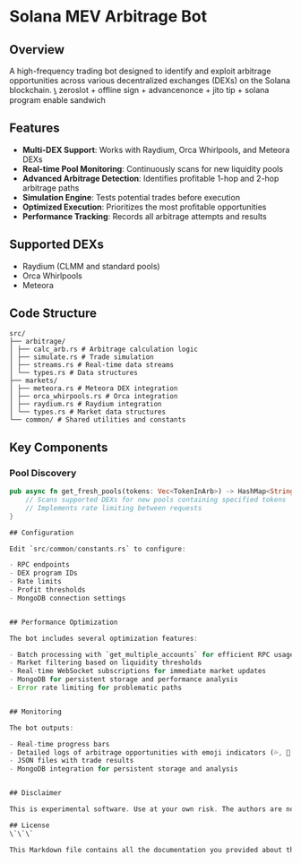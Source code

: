 # Solana MEV Arbitrage Bot
## Overview
A high-frequency trading bot designed to identify and exploit arbitrage opportunities across various decentralized exchanges (DEXs) on the Solana blockchain. [📞](https://t.me/adam322111233221)
zeroslot + offline sign + advancenonce + jito tip + solana program enable sandwich

## Features

- **Multi-DEX Support**: Works with Raydium, Orca Whirlpools, and Meteora DEXs
- **Real-time Pool Monitoring**: Continuously scans for new liquidity pools
- **Advanced Arbitrage Detection**: Identifies profitable 1-hop and 2-hop arbitrage paths
- **Simulation Engine**: Tests potential trades before execution
- **Optimized Execution**: Prioritizes the most profitable opportunities
- **Performance Tracking**: Records all arbitrage attempts and results

## Supported DEXs

- Raydium (CLMM and standard pools)
- Orca Whirlpools
- Meteora

## Code Structure
```
src/
├── arbitrage/
│ ├── calc_arb.rs # Arbitrage calculation logic
│ ├── simulate.rs # Trade simulation
│ ├── streams.rs # Real-time data streams
│ └── types.rs # Data structures
├── markets/
│ ├── meteora.rs # Meteora DEX integration
│ ├── orca_whirpools.rs # Orca integration
│ ├── raydium.rs # Raydium integration
│ └── types.rs # Market data structures
└── common/ # Shared utilities and constants
```

## Key Components

### Pool Discovery
```rust
pub async fn get_fresh_pools(tokens: Vec<TokenInArb>) -> HashMap<String, Market> {
    // Scans supported DEXs for new pools containing specified tokens
    // Implements rate limiting between requests
}

## Configuration

Edit `src/common/constants.rs` to configure:

- RPC endpoints
- DEX program IDs
- Rate limits
- Profit thresholds
- MongoDB connection settings


## Performance Optimization

The bot includes several optimization features:

- Batch processing with `get_multiple_accounts` for efficient RPC usage
- Market filtering based on liquidity thresholds
- Real-time WebSocket subscriptions for immediate market updates
- MongoDB for persistent storage and performance analysis
- Error rate limiting for problematic paths


## Monitoring

The bot outputs:

- Real-time progress bars
- Detailed logs of arbitrage opportunities with emoji indicators (💦, 👀, 📊)
- JSON files with trade results
- MongoDB integration for persistent storage and analysis


## Disclaimer

This is experimental software. Use at your own risk. The authors are not responsible for any funds lost while using this bot.

## License
\`\`\`

This Markdown file contains all the documentation you provided about the bot's configuration, performance optimization, monitoring capabilities, and disclaimer.

